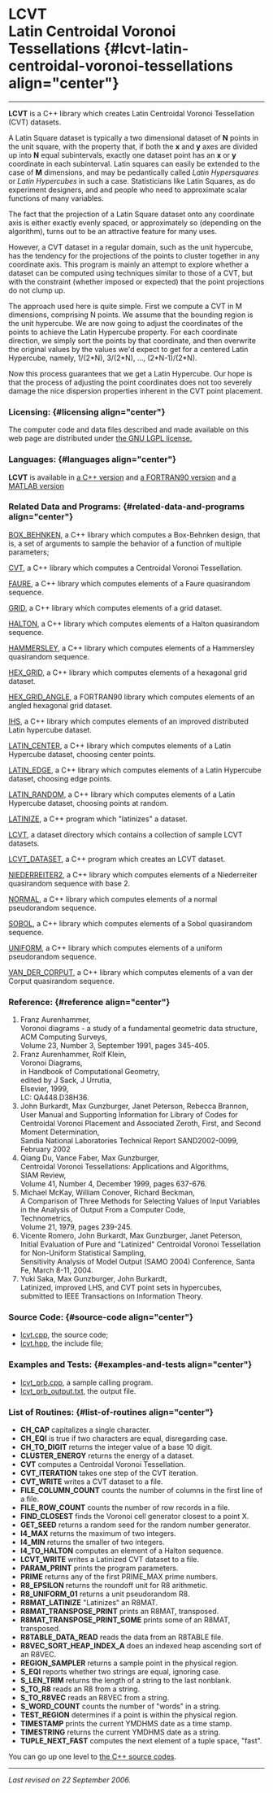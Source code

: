 LCVT\
Latin Centroidal Voronoi Tessellations {#lcvt-latin-centroidal-voronoi-tessellations align="center"}
======================================

------------------------------------------------------------------------

**LCVT** is a C++ library which creates Latin Centroidal Voronoi
Tessellation (CVT) datasets.

A Latin Square dataset is typically a two dimensional dataset of **N**
points in the unit square, with the property that, if both the **x** and
**y** axes are divided up into **N** equal subintervals, exactly one
dataset point has an **x** or **y** coordinate in each subinterval.
Latin squares can easily be extended to the case of **M** dimensions,
and may be pedantically called *Latin Hypersquares* or *Latin
Hypercubes* in such a case. Statisticians like Latin Squares, as do
experiment designers, and and people who need to approximate scalar
functions of many variables.

The fact that the projection of a Latin Square dataset onto any
coordinate axis is either exactly evenly spaced, or approximately so
(depending on the algorithm), turns out to be an attractive feature for
many uses.

However, a CVT dataset in a regular domain, such as the unit hypercube,
has the tendency for the projections of the points to cluster together
in any coordinate axis. This program is mainly an attempt to explore
whether a dataset can be computed using techniques similar to those of a
CVT, but with the constraint (whether imposed or expected) that the
point projections do not clump up.

The approach used here is quite simple. First we compute a CVT in M
dimensions, comprising N points. We assume that the bounding region is
the unit hypercube. We are now going to adjust the coordinates of the
points to achieve the Latin Hypercube property. For each coordinate
direction, we simply sort the points by that coordinate, and then
overwrite the original values by the values we'd expect to get for a
centered Latin Hypercube, namely, 1/(2\*N), 3/(2\*N), ...,
(2\*N-1)/(2\*N).

Now this process guarantees that we get a Latin Hypercube. Our hope is
that the process of adjusting the point coordinates does not too
severely damage the nice dispersion properties inherent in the CVT point
placement.

### Licensing: {#licensing align="center"}

The computer code and data files described and made available on this
web page are distributed under [the GNU LGPL
license.](../../txt/gnu_lgpl.txt)

### Languages: {#languages align="center"}

**LCVT** is available in [a C++ version](../../cpp_src/lcvt/lcvt.html)
and [a FORTRAN90 version](../../f_src/lcvt/lcvt.html) and [a MATLAB
version](../../m_src/lcvt/lcvt.html)

### Related Data and Programs: {#related-data-and-programs align="center"}

[BOX\_BEHNKEN](../../cpp_src/box_behnken/box_behnken.html), a C++
library which computes a Box-Behnken design, that is, a set of arguments
to sample the behavior of a function of multiple parameters;

[CVT](../../cpp_src/cvt/cvt.html), a C++ library which computes a
Centroidal Voronoi Tessellation.

[FAURE](../../cpp_src/faure/faure.html), a C++ library which computes
elements of a Faure quasirandom sequence.

[GRID](../../cpp_src/grid/grid.html), a C++ library which computes
elements of a grid dataset.

[HALTON](../../cpp_src/halton/halton.html), a C++ library which computes
elements of a Halton quasirandom sequence.

[HAMMERSLEY](../../cpp_src/hammersley/hammersley.html), a C++ library
which computes elements of a Hammersley quasirandom sequence.

[HEX\_GRID](../../cpp_src/hex_grid/hex_grid.html), a C++ library which
computes elements of a hexagonal grid dataset.

[HEX\_GRID\_ANGLE](../../f_src/hex_grid_angle/hex_grid_angle.html), a
FORTRAN90 library which computes elements of an angled hexagonal grid
dataset.

[IHS](../../cpp_src/ihs/ihs.html), a C++ library which computes elements
of an improved distributed Latin hypercube dataset.

[LATIN\_CENTER](../../cpp_src/latin_center/latin_center.html), a C++
library which computes elements of a Latin Hypercube dataset, choosing
center points.

[LATIN\_EDGE](../../cpp_src/latin_edge/latin_edge.html), a C++ library
which computes elements of a Latin Hypercube dataset, choosing edge
points.

[LATIN\_RANDOM](../../cpp_src/latin_random/latin_random.html), a C++
library which computes elements of a Latin Hypercube dataset, choosing
points at random.

[LATINIZE](../../cpp_src/latinize/latinize.html), a C++ program which
"latinizes" a dataset.

[LCVT](../../datasets/lcvt/lcvt.html), a dataset directory which
contains a collection of sample LCVT datasets.

[LCVT\_DATASET](../../cpp_src/lcvt_dataset/lcvt_dataset.html), a C++
program which creates an LCVT dataset.

[NIEDERREITER2](../../cpp_src/niederreiter2/niederreiter2.html), a C++
library which computes elements of a Niederreiter quasirandom sequence
with base 2.

[NORMAL](../../cpp_src/normal/normal.html), a C++ library which computes
elements of a normal pseudorandom sequence.

[SOBOL](../../cpp_src/sobol/sobol.html), a C++ library which computes
elements of a Sobol quasirandom sequence.

[UNIFORM](../../cpp_src/uniform/uniform.html), a C++ library which
computes elements of a uniform pseudorandom sequence.

[VAN\_DER\_CORPUT](../../cpp_src/van_der_corput/van_der_corput.html), a
C++ library which computes elements of a van der Corput quasirandom
sequence.

### Reference: {#reference align="center"}

1.  Franz Aurenhammer,\
    Voronoi diagrams - a study of a fundamental geometric data
    structure,\
    ACM Computing Surveys,\
    Volume 23, Number 3, September 1991, pages 345-405.
2.  Franz Aurenhammer, Rolf Klein,\
    Voronoi Diagrams,\
    in Handbook of Computational Geometry,\
    edited by J Sack, J Urrutia,\
    Elsevier, 1999,\
    LC: QA448.D38H36.
3.  John Burkardt, Max Gunzburger, Janet Peterson, Rebecca Brannon,\
    User Manual and Supporting Information for Library of Codes for
    Centroidal Voronoi Placement and Associated Zeroth, First, and
    Second Moment Determination,\
    Sandia National Laboratories Technical Report SAND2002-0099,\
    February 2002
4.  Qiang Du, Vance Faber, Max Gunzburger,\
    Centroidal Voronoi Tessellations: Applications and Algorithms,\
    SIAM Review,\
    Volume 41, Number 4, December 1999, pages 637-676.
5.  Michael McKay, William Conover, Richard Beckman,\
    A Comparison of Three Methods for Selecting Values of Input
    Variables in the Analysis of Output From a Computer Code,\
    Technometrics,\
    Volume 21, 1979, pages 239-245.
6.  Vicente Romero, John Burkardt, Max Gunzburger, Janet Peterson,\
    Initial Evaluation of Pure and "Latinized" Centroidal Voronoi
    Tessellation for Non-Uniform Statistical Sampling,\
    Sensitivity Analysis of Model Output (SAMO 2004) Conference, Santa
    Fe, March 8-11, 2004.
7.  Yuki Saka, Max Gunzburger, John Burkardt,\
    Latinized, improved LHS, and CVT point sets in hypercubes,\
    submitted to IEEE Transactions on Information Theory.

### Source Code: {#source-code align="center"}

-   [lcvt.cpp](lcvt.cpp), the source code;
-   [lcvt.hpp](lcvt.hpp), the include file;

### Examples and Tests: {#examples-and-tests align="center"}

-   [lcvt\_prb.cpp](lcvt_prb.cpp), a sample calling program.
-   [lcvt\_prb\_output.txt](lcvt_prb_output.txt), the output file.

### List of Routines: {#list-of-routines align="center"}

-   **CH\_CAP** capitalizes a single character.
-   **CH\_EQI** is true if two characters are equal, disregarding case.
-   **CH\_TO\_DIGIT** returns the integer value of a base 10 digit.
-   **CLUSTER\_ENERGY** returns the energy of a dataset.
-   **CVT** computes a Centroidal Voronoi Tessellation.
-   **CVT\_ITERATION** takes one step of the CVT iteration.
-   **CVT\_WRITE** writes a CVT dataset to a file.
-   **FILE\_COLUMN\_COUNT** counts the number of columns in the first
    line of a file.
-   **FILE\_ROW\_COUNT** counts the number of row records in a file.
-   **FIND\_CLOSEST** finds the Voronoi cell generator closest to a
    point X.
-   **GET\_SEED** returns a random seed for the random number generator.
-   **I4\_MAX** returns the maximum of two integers.
-   **I4\_MIN** returns the smaller of two integers.
-   **I4\_TO\_HALTON** computes an element of a Halton sequence.
-   **LCVT\_WRITE** writes a Latinized CVT dataset to a file.
-   **PARAM\_PRINT** prints the program parameters.
-   **PRIME** returns any of the first PRIME\_MAX prime numbers.
-   **R8\_EPSILON** returns the roundoff unit for R8 arithmetic.
-   **R8\_UNIFORM\_01** returns a unit pseudorandom R8.
-   **R8MAT\_LATINIZE** "Latinizes" an R8MAT.
-   **R8MAT\_TRANSPOSE\_PRINT** prints an R8MAT, transposed.
-   **R8MAT\_TRANSPOSE\_PRINT\_SOME** prints some of an R8MAT,
    transposed.
-   **R8TABLE\_DATA\_READ** reads the data from an R8TABLE file.
-   **R8VEC\_SORT\_HEAP\_INDEX\_A** does an indexed heap ascending sort
    of an R8VEC.
-   **REGION\_SAMPLER** returns a sample point in the physical region.
-   **S\_EQI** reports whether two strings are equal, ignoring case.
-   **S\_LEN\_TRIM** returns the length of a string to the last
    nonblank.
-   **S\_TO\_R8** reads an R8 from a string.
-   **S\_TO\_R8VEC** reads an R8VEC from a string.
-   **S\_WORD\_COUNT** counts the number of "words" in a string.
-   **TEST\_REGION** determines if a point is within the physical
    region.
-   **TIMESTAMP** prints the current YMDHMS date as a time stamp.
-   **TIMESTRING** returns the current YMDHMS date as a string.
-   **TUPLE\_NEXT\_FAST** computes the next element of a tuple space,
    "fast".

You can go up one level to [the C++ source codes](../cpp_src.html).

------------------------------------------------------------------------

*Last revised on 22 September 2006.*

